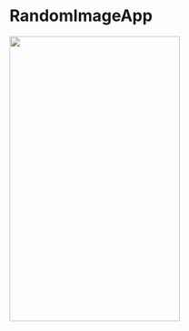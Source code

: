 # RandomImageApp
<div>
  <img width="300" height="500" src="https://user-images.githubusercontent.com/94646802/159186185-23a1c856-8333-4b96-86e9-9a038f06dae0.gif" />
</div>
